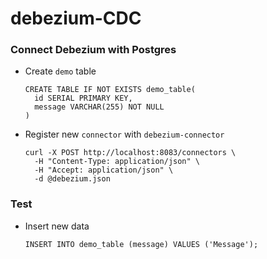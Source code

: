 # debezium-CDC

### Connect Debezium with Postgres

- Create `demo` table
  ```
  CREATE TABLE IF NOT EXISTS demo_table(
    id SERIAL PRIMARY KEY,
    message VARCHAR(255) NOT NULL
  )
  ```

- Register new `connector` with `debezium-connector`
  ```
  curl -X POST http://localhost:8083/connectors \
    -H "Content-Type: application/json" \
    -H "Accept: application/json" \
    -d @debezium.json
  ```

### Test

- Insert new data
  ```
  INSERT INTO demo_table (message) VALUES ('Message');
  ```